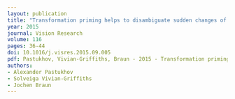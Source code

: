 ```yaml
---
layout: publication
title: "Transformation priming helps to disambiguate sudden changes of sensory inputs"
year: 2015
journal: Vision Research
volume: 116
pages: 36-44
doi: 10.1016/j.visres.2015.09.005
pdf: Pastukhov, Vivian-Griffiths, Braun - 2015 - Transformation priming helps to disambiguate sudden changes of sensory inputs.pdf
authors:
- Alexander Pastukhov
- Solveiga Vivian-Griffiths
- Jochen Braun
---
```

